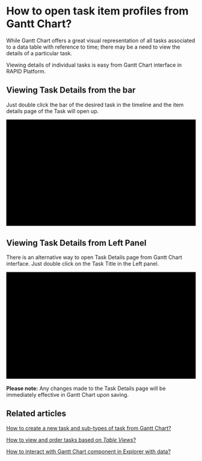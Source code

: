 # How to open task item profiles from Gantt Chart?

While Gantt Chart offers a great visual representation of all tasks associated to a data table with reference to time; there may be a need to view the details of a particular task.

Viewing details of individual tasks is easy from Gantt Chart interface in RAPID Platform.

## Viewing Task Details from the bar

Just double click the bar of the desired task in the timeline and the item details page of the Task will open up.

![Details from bar](6UPg4ZO5BeboJRsZ-details-from-bar-480p-230914.gif)

## Viewing Task Details from Left Panel

There is an alternative way to open Task Details page from Gantt Chart interface. Just double click on the Task Title in the Left panel.

![Details from left panel](lBcvSNgJuBEVC19v-details-from-left-panel-480p-230914.gif)

**Please note:** Any changes made to the Task Details page will be immediately effective in Gantt Chart upon saving.

## Related articles

[How to create a new task and sub-types of task from Gantt Chart?](</docs/Rapid/3-User Manual/2-Explorer/3-Page Components/Gantt Component/creating-tasks/creating-tasks.md> "How to create a new task and sub-types of task from Gantt Chart?")

[How to view and order tasks based on *Table Views*?](</docs/Rapid/3-User Manual/2-Explorer/3-Page Components/Gantt Component/filtering-and-sorting/filtering-and-sorting.md> "How to view and order tasks based on Table views in a Gantt Chart?")

[How to interact with Gantt Chart component in Explorer with data?](</docs/Rapid/3-User Manual/2-Explorer/3-Page Components/Gantt Component/1-how-to-interact-with-a-gantt-chart-in-explorer/1-how-to-interact-with-a-gantt-chart-in-explorer.md> "How to interact with a Gantt Chart?")
